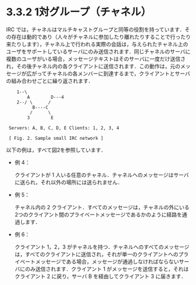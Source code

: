 # 3.3.2 1対グループ（チャネル）

IRC では，チャネルはマルチキャストグループと同等の役割を持っています．その存在は動的であり（人々がチャネルに参加したり離れたりすることで行ったり来たりします），チャネル上で行われる実際の会話は，与えられたチャネル上のユーザをサポートしているサーバにのみ送信されます．同じチャネルのサーバに複数のユーザがいる場合，メッセージテキストはそのサーバに一度だけ送信され，その後チャネル内の各クライアントに送信されます．この動作は，元のメッセージが広がってチャネルの各メンバーに到達するまで，クライアントとサーバの組み合わせごとに繰り返されます．

```
    1--\
        A        D---4
    2--/ \      /
          B----C
         /      \
        3        E

 Servers: A, B, C, D, E Clients: 1, 2, 3, 4

 [ Fig. 2. Sample small IRC network ]
```

以下の例は，すべて図2を参照しています．

* 例 4：

    クライアントが 1 人いる任意のチャネル．チャネルへのメッセージはサーバに送られ，それ以外の場所には送られません．

* 例 5：

    チャネル内の 2 クライアント．すべてのメッセージは，チャネルの外にいる2つのクライアント間のプライベートメッセージであるかのように経路を通過します．

* 例 6：

    クライアント 1，2，3 がチャネルを持つ．チャネルへのすべてのメッセージは，すべてのクライアントに送信され，それが単一のクライアントへのプライベートメッセージである場合，メッセージが通過しなければならないサーバにのみ送信されます．クライアント 1 がメッセージを送信すると，それはクライアント 2 に戻り，サーバ B を経由してクライアント 3 に届きます．
